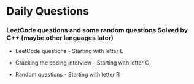 # Daily Questions

### LeetCode questions and some random questions Solved by C++ (maybe other languages later)

- LeetCode questions - Starting with letter L

- Cracking the coding interview - Starting with letter C

- Random questions - Starting with letter R

